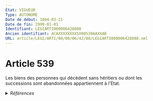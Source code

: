 ```yaml
---
État: VIGUEUR
Type: AUTONOME
Date de début: 1804-03-21
Date de fin: 2999-01-01
Identifiant: LEGIARTI000006428808
Ancien identifiant: ACAXXXXXXXX5X00539AAXXAB
URL: article/LEGI/ARTI/00/00/06/42/88/LEGIARTI000006428808.xml
---
```


<h1>Article 539</h1>

Les biens des personnes qui décèdent sans héritiers ou dont les successions sont
abandonnées appartiennent à l'Etat.


<details>
  <summary><em>Références</em></summary>

  <h2>Articles faisant référence à l'article</h2>
  
  <ul>
    <li>
      <a href="https://legal.tricoteuses.fr//redirection/LEGIARTI000006399766?vers=git&vers=legifrance">LOI n° 2004-809 du 13 août 2004 relative aux libertés et responsabilités locales - article 147 ENTIEREMENT_MODIF</a> MODIFICATION cible
    </li>
  </ul>
  
  <h2>Références faites par l'article</h2>
  
  <ul>
    <li>
      1990-01-23 CITATION cible <a href="https://legal.tricoteuses.fr//redirection/LEGIARTI000006600187?vers=git&vers=legifrance">Loi n° 90-85 du 23 janvier 1990 complémentaire à la loi n° 88-1202 du 30 décembre 1988 relative à l'adaptation de l'exploitation agricole à son environnement économique et social - article 18 AUTONOME ABROGE, en vigueur du 1990-01-25 au 1992-12-12</a>
    </li>
    <li>
      2004-08-13 MODIFICATION source <a href="https://legal.tricoteuses.fr//redirection/LEGIARTI000006399766?vers=git&vers=legifrance">LOI n° 2004-809 du 13 août 2004 relative aux libertés et responsabilités locales - article 147 ENTIEREMENT_MODIF</a>
    </li>
    <li>
      2016-09-28 CITATION cible <a href="https://legal.tricoteuses.fr//redirection/LEGIARTI000033162107?vers=git&vers=legifrance">Ordonnance n° 2016-1255 du 28 septembre 2016 modifiant les dispositions du code général de la propriété des personnes publiques relatives à l'outre-mer - article 9 ENTIEREMENT_MODIF</a>
    </li>
    <li>
      2018-02-23 CITATION cible <a href="https://legal.tricoteuses.fr//redirection/LEGITEXT000036686798?vers=git&vers=legifrance">Arrêté du 23 février 2018 portant création d'un traitement automatisé de gestion des ventes de biens mobiliers du domaine dénommé Hermès VIGUEUR</a>
    </li>
    <li>
      2020-12-09 CITATION cible <a href="https://legal.tricoteuses.fr//redirection/LEGIARTI000042843346?vers=git&vers=legifrance">Arrêté du 9 décembre 2020 fixant les taux de prélèvement sur les montants recouvrés par les comptables publics chargés des recettes domaniales de l'Etat - article 1 AUTONOME VIGUEUR, en vigueur depuis le 2021-01-01</a>
    </li>
    <li>
      2999-01-01 CITATION cible <a href="https://legal.tricoteuses.fr//redirection/LEGIARTI000006350329?vers=git&vers=legifrance">Code du domaine de l'Etat - article L23 AUTONOME ABROGE, en vigueur du 2002-07-01 au 2006-07-01</a>
    </li>
    <li>
      2999-01-01 CITATION cible <a href="https://legal.tricoteuses.fr//redirection/LEGIARTI000006350333?vers=git&vers=legifrance">Code du domaine de l'Etat - article L25 AUTONOME MODIFIE, en vigueur du 1962-03-18 au 2004-08-17</a>
    </li>
    <li>
      2999-01-01 CITATION cible <a href="https://legal.tricoteuses.fr//redirection/LEGIARTI000006350340?vers=git&vers=legifrance">Code du domaine de l'Etat - article L27 bis AUTONOME MODIFIE, en vigueur du 2003-07-03 au 2004-08-17</a>
    </li>
    <li>
      2999-01-01 CITATION cible <a href="https://legal.tricoteuses.fr//redirection/LEGIARTI000006361149?vers=git&vers=legifrance">Code général de la propriété des personnes publiques - article L1122-1 AUTONOME VIGUEUR, en vigueur depuis le 2006-07-01</a>
    </li>
    <li>
      2999-01-01 CITATION cible <a href="https://legal.tricoteuses.fr//redirection/LEGIARTI000006582000?vers=git&vers=legifrance">Code rural (nouveau) - article L136-6 AUTONOME VIGUEUR, en vigueur depuis le 1992-12-12</a>
    </li>
    <li>
      CODIFICATION source Loi 1804-01-25
    </li>
  </ul>
</details>
